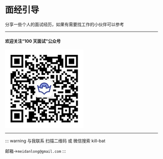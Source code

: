 # 面经引导

分享一些个人的面试经历，如果有需要找工作的小伙伴可以参考

---

#### 欢迎关注“100 天面试”公众号

![二维码](../.vuepress/public/erweima.jpg)

---

::: warning 与我联系
扫描二维码 或 微信搜索 kill-bat

邮箱->`meidanlong@gmail.com`
:::
